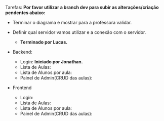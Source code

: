 Tarefas:
<strong> Por favor utilizar a branch dev para subir as alterações/criação pendentes abaixo: </strong>

- Terminar o diagrama e mostrar para a professora validar.

- Definir qual servidor vamos utilizar e a conexão com o servidor.
  - <strong> Terminado por Lucas.</strong>
  
- Backend:
  - Login: <strong>Iniciado por Jonathan.</strong>
  - Lista de Aulas:
  - Lista de Alunos por aula:
  - Painel de Admin(CRUD das aulas):
  
- Frontend
  - Login:
  - Lista de Aulas:
  - Lista de Alunos por aula:
  - Painel de Admin(CRUD das aulas):
